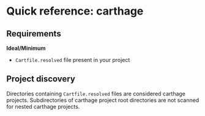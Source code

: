 # Quick reference: carthage

## Requirements

**Ideal/Minimum**
- `Cartfile.resolved` file present in your project

## Project discovery
Directories containing `Cartfile.resolved` files are considered carthage projects. Subdirectories of carthage project root directories are not scanned for nested carthage projects.
